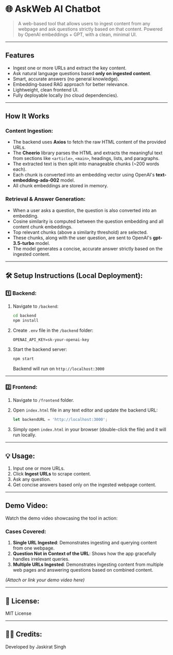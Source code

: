 
# 🌐 AskWeb AI Chatbot

> A web-based tool that allows users to ingest content from any webpage and ask questions strictly based on that content. Powered by OpenAI embeddings + GPT, with a clean, minimal UI.

---

## Features

- Ingest one or more URLs and extract the key content.
- Ask natural language questions based **only on ingested content**.
- Smart, accurate answers (no general knowledge).
- Embedding-based RAG approach for better relevance.
- Lightweight, clean frontend UI.
- Fully deployable locally (no cloud dependencies).

---

## How It Works

### Content Ingestion:

- The backend uses **Axios** to fetch the raw HTML content of the provided URLs.
- The **Cheerio** library parses the HTML and extracts the meaningful text from sections like `<article>`, `<main>`, headings, lists, and paragraphs.
- The extracted text is then split into manageable chunks (~200 words each).
- Each chunk is converted into an embedding vector using OpenAI's **text-embedding-ada-002** model.
- All chunk embeddings are stored in memory.

### Retrieval & Answer Generation:

- When a user asks a question, the question is also converted into an embedding.
- Cosine similarity is computed between the question embedding and all content chunk embeddings.
- Top relevant chunks (above a similarity threshold) are selected.
- These chunks, along with the user question, are sent to OpenAI's **gpt-3.5-turbo** model.
- The model generates a concise, accurate answer strictly based on the ingested content.

---

## 🛠️ Setup Instructions (Local Deployment):

### 1️⃣ Backend:

1. Navigate to `/backend`:
   ```bash
   cd backend
   npm install
   ```

2. Create `.env` file in the `/backend` folder:
   ```
   OPENAI_API_KEY=sk-your-openai-key
   ```

3. Start the backend server:
   ```bash
   npm start
   ```

   Backend will run on `http://localhost:3000`

---

### 2️⃣ Frontend:

1. Navigate to `/frontend` folder.

2. Open `index.html` file in any text editor and update the backend URL:
   ```javascript
   let backendURL = 'http://localhost:3000';
   ```

3. Simply open `index.html` in your browser (double-click the file) and it will run locally.

---

## 💡 Usage:

1. Input one or more URLs.
2. Click **Ingest URLs** to scrape content.
3. Ask any question.
4. Get concise answers based only on the ingested webpage content.

---

## Demo Video:

Watch the demo video showcasing the tool in action:

### Cases Covered:

1. **Single URL Ingested**: Demonstrates ingesting and querying content from one webpage.
2. **Question Not in Context of the URL**: Shows how the app gracefully handles irrelevant queries.
3. **Multiple URLs Ingested**: Demonstrates ingesting content from multiple web pages and answering questions based on combined content.

*(Attach or link your demo video here)*

---

## 📜 License:
MIT License

---

## 👨‍💻 Credits:
Developed by Jaskirat Singh
